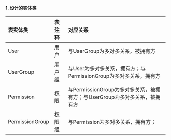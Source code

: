 
#### 1. 设计的实体类
| 表实体类      |     表注释 |   对应关系   |
| :-------- | :--------| :------ |
| User |   用户 |  与UserGroup为多对多关系，被拥有方|
| UserGroup|   用户组|  与User为多对多关系，拥有方；与PermissionGroup为多对多关系，拥有方|
| Permission|   权限|  与PermissionGroup为多对多关系，被拥有方；与UserGroup为多对多关系，被拥有方|
| PermissionGroup|   权限组|  与Permission为多对多关系，拥有方；|